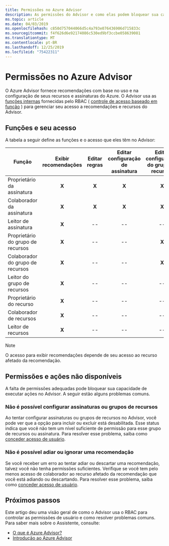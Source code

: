 ```yaml
---
title: Permissões no Azure Advisor
description: As permissões do Advisor e como elas podem bloquear sua capacidade de configurar assinaturas ou adiar ou ignorar recomendações.
ms.topic: article
ms.date: 04/03/2019
ms.openlocfilehash: c850d757044066d5c4a793e076436906d715833c
ms.sourcegitcommit: f4f626d6e92174086c530ed9bf3ccbe058639081
ms.translationtype: MT
ms.contentlocale: pt-BR
ms.lasthandoff: 12/25/2019
ms.locfileid: "75422311"
---
```

# <a name="permissions-in-azure-advisor"></a>Permissões no Azure Advisor

O Azure Advisor fornece recomendações com base no uso e na configuração de seus recursos e assinaturas do Azure. O Advisor usa as [funções internas](https://docs.microsoft.com/azure/role-based-access-control/built-in-roles) fornecidas pelo RBAC ( [controle de acesso baseado em função](https://docs.microsoft.com/azure/role-based-access-control/overview) ) para gerenciar seu acesso a recomendações e recursos do Advisor. 

## <a name="roles-and-their-access"></a>Funções e seu acesso

A tabela a seguir define as funções e o acesso que eles têm no Advisor:

| **Função** | **Exibir recomendações** | **Editar regras** | **Editar configuração de assinatura** | **Editar configuração do grupo de recursos**| **Ignorar e adiar recomendações**|
|---|:---:|:---:|:---:|:---:|:---:|
|Proprietário da assinatura|**X**|**X**|**X**|**X**|**X**|
|Colaborador da assinatura|**X**|**X**|**X**|**X**|**X**|
|Leitor de assinatura|**X**|--|--|--|--|
|Proprietário do grupo de recursos|**X**|--|--|**X**|**X**|
|Colaborador do grupo de recursos|**X**|--|--|**X**|**X**|
|Leitor do grupo de recursos|**X**|--|--|--|--|
|Proprietário do recurso|**X**|--|--|--|**X**|
|Colaborador de recursos|**X**|--|--|--|**X**|
|Leitor de recursos|**X**|--|--|--|--|

> [!NOTE]
> O acesso para exibir recomendações depende de seu acesso ao recurso afetado da recomendação.

## <a name="permissions-and-unavailable-actions"></a>Permissões e ações não disponíveis

A falta de permissões adequadas pode bloquear sua capacidade de executar ações no Advisor. A seguir estão alguns problemas comuns.

### <a name="unable-to-configure-subscriptions-or-resource-groups"></a>Não é possível configurar assinaturas ou grupos de recursos

Ao tentar configurar assinaturas ou grupos de recursos no Advisor, você pode ver que a opção para incluir ou excluir está desabilitada. Esse status indica que você não tem um nível suficiente de permissão para esse grupo de recursos ou assinatura. Para resolver esse problema, saiba como [conceder acesso de usuário](https://docs.microsoft.com/azure/role-based-access-control/quickstart-assign-role-user-portal).

### <a name="unable-to-postpone-or-dismiss-a-recommendation"></a>Não é possível adiar ou ignorar uma recomendação

Se você receber um erro ao tentar adiar ou descartar uma recomendação, talvez você não tenha permissões suficientes. Verifique se você tem pelo menos acesso de colaborador ao recurso afetado da recomendação que você está adiando ou descartando. Para resolver esse problema, saiba como [conceder acesso de usuário](https://docs.microsoft.com/azure/role-based-access-control/quickstart-assign-role-user-portal).

## <a name="next-steps"></a>Próximos passos

Este artigo deu uma visão geral de como o Advisor usa o RBAC para controlar as permissões de usuário e como resolver problemas comuns. Para saber mais sobre o Assistente, consulte:

- [O que é Azure Advisor?](https://docs.microsoft.com/azure/advisor/advisor-overview)
- [Introdução ao Azure Advisor](https://docs.microsoft.com/azure/advisor/advisor-get-started)
